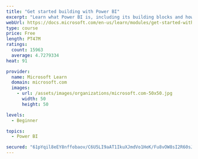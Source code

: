 ```yaml
---
title: "Get started building with Power BI"
excerpt: "Learn what Power BI is, including its building blocks and how they work together."
webUrl: https://docs.microsoft.com/en-us/learn/modules/get-started-with-power-bi/
type: course
price: Free
length: PT47M
ratings:
  count: 15963
  average: 4.7279334
heat: 91

provider:
  name: Microsoft Learn
  domain: microsoft.com
  images:
    - url: /assets/images/organizations/microsoft.com-50x50.jpg
      width: 50
      height: 50

levels:
  - Beginner

topics:
  - Power BI

secured: "61pYqil8eEY8nffobaov/C6U5LI9aAT1IkuXJmdVo1HeK/Fu8vOW8sI2R60sJ83KDCDWI7Gcwsk1+v4gSuNjcDxLm9jHz9lxQNPcOvmk1p3LLHg6TSRc4Dzx7SuQPGUCPnGFlUSBr2NY8zmPGXFCrhwvrL74LTC7QEYlQwdsVc47IU+El2HH1Zf58cs88RehcqDHpsWjlywKjxaHZtgAXLV/72z7wgyAZN45ZJc94GQASuNj9djNtS8/6vpinaMwibtDUj9YNZO3BlTmQiC5u4R/LraRKsJMyPWoaWvEYg0Mlff6wM0c4PxAXpStttetUz1KpzTKbRpCFQcGMBHpJIG6UaJNayQgZWNZvq1NJegJumQ7hIlh1VjFkmJU3cDqAiinzb2lynICXEhASMS7gg==;L3oN/S4nDN001eKLNbDwBg=="
---
```


